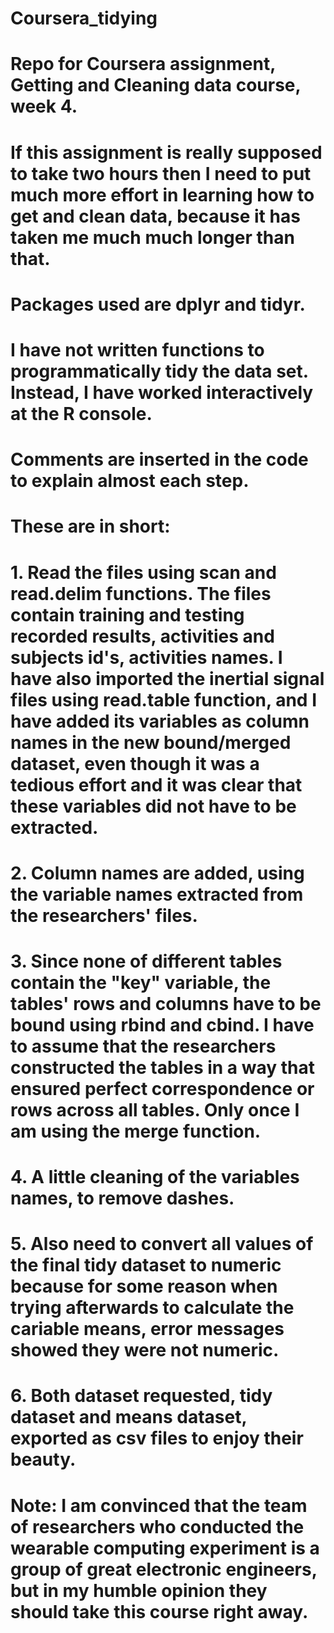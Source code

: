 # Coursera_tidying
# Repo for Coursera assignment, Getting and Cleaning data course, week 4. 
# If this assignment is really supposed to take two hours then I need to put much more effort in learning how to get and clean data, because it has taken me much much longer than that.
# Packages used are dplyr and tidyr.
# I have not written functions to programmatically tidy the data set. Instead, I have worked interactively at the R console.
# Comments are inserted in the code to explain almost each step.
# These are in short:
# 1. Read the files using scan and read.delim functions. The files contain training and testing recorded results, activities and subjects id's, activities names. I have also imported the inertial signal files using read.table function, and I have added its variables as column names in the new bound/merged dataset, even though it was a tedious effort and it was clear that these variables did not have to be extracted.
# 2. Column names are added, using the variable names extracted from the researchers' files.
# 3. Since none of different tables contain the "key" variable, the tables' rows and columns have to be bound using rbind and cbind. I have to assume that the researchers constructed the tables in a way that ensured perfect correspondence or rows across all tables. Only once I am using the merge function.
# 4. A little cleaning of the variables names, to remove dashes.
# 5. Also need to convert all values of the final tidy dataset to numeric because for some reason when trying afterwards to calculate the cariable means, error messages showed they were not numeric.
# 6. Both dataset requested, tidy dataset and means dataset, exported as csv files to enjoy their beauty.
# Note: I am convinced that the team of researchers who conducted the wearable computing experiment is a group of great electronic engineers, but in my humble opinion they should take this course right away.
